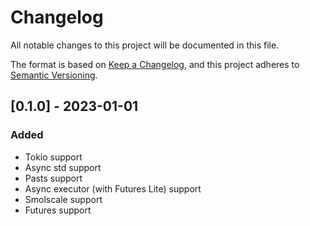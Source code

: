 # Changelog
All notable changes to this project will be documented in this file.

The format is based on [Keep a Changelog](https://keepachangelog.com/en/1.0.0/),
and this project adheres to [Semantic Versioning](https://github.com/AldaronLau/semver).

## [0.1.0] - 2023-01-01
### Added
 - Tokio support
 - Async std support
 - Pasts support
 - Async executor (with Futures Lite) support
 - Smolscale support
 - Futures support
